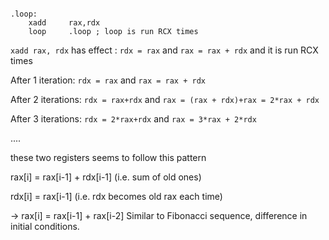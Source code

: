 ````assembly

.loop:
    xadd     rax,rdx
    loop     .loop ; loop is run RCX times

````

``xadd rax, rdx`` has effect : `rdx = rax` and `rax = rax + rdx` and it is run RCX times

After 1 iteration:
  `rdx = rax` and `rax = rax + rdx`
  
After 2 iterations:
  `rdx = rax+rdx` and `rax = (rax + rdx)+rax = 2*rax + rdx`

After 3 iterations:
  `rdx = 2*rax+rdx` and `rax = 3*rax + 2*rdx`

....

these two registers seems to follow this pattern

rax[i] = rax[i-1] + rdx[i-1] (i.e. sum of old ones)

rdx[i] = rax[i-1] (i.e. rdx becomes old rax each time)

-> rax[i] = rax[i-1] + rax[i-2] Similar to Fibonacci sequence, difference in initial conditions.
